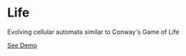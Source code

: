 # Life
Evolving cellular automata similar to Conway's Game of Life

[See Demo](https://dapaulid.github.io/life/web/player)
